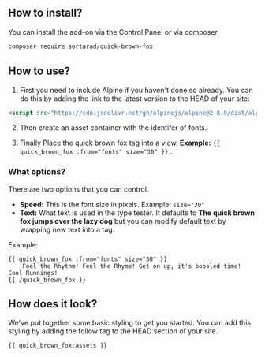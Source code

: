 ## How to install?
You can install the add-on via the Control Panel or via composer

```bash
composer require sortarad/quick-brown-fox
```

## How to use?
1. First you need to include Alpine if you haven't done so already. You can do this by adding the link to the latest version to the HEAD of your site:
```html
<script src="https://cdn.jsdelivr.net/gh/alpinejs/alpine@2.8.0/dist/alpine.min.js`" defer></script>
```

2. Then create an asset container with the identifer of fonts.

3. Finally Place the quick brown fox tag into a view. **Example:** `{{ quick_brown_fox :from="fonts" size="30" }}` .

### What options?
There are two options that you can control. 

- **Speed:** This is the font size in pixels. 
Example: `size="30"`
- **Text:** What text is used in the type tester. It defaults to **The quick brown fox jumps over the lazy dog** but you can modify default text by wrapping new text into a tag.

Example: 
```
{{ quick_brown_fox :from="fonts" size="30" }}
	Feel the Rhythm! Feel the Rhyme! Get on up, it's bobsled time! Cool Runnings!
{{ /quick_brown_fox }}
```
## How does it look?

We've put together some basic styling to get you started. You can add this styling by adding the follow tag to the HEAD section of your site.

```
{{ quick_brown_fox:assets }}
```

